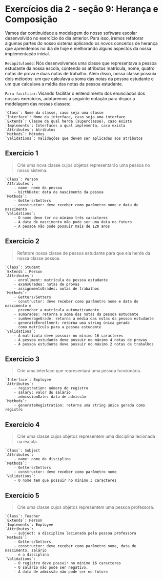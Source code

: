 # Exercícios dia 2 - seção 9: Herança e Composição

Vamos dar continuidade a modelagem do nosso software escolar desenvolvido no exercício do dia anterior. Para isso, iremos refatorar algumas partes do nosso sistema aplicando os novos conceitos de herança que aprendemos no dia de hoje e melhorando alguns aspectos da nossa implementação inicial.

`Recapitulando`: Nós desenvolvemos uma classe que representava a pessoa estudante da nossa escola, contendo os atributos matrícula, nome, quatro notas de prova e duas notas de trabalho. Além disso, nossa classe possuía dois métodos: um que calculava a soma das notas da pessoa estudante e um que calculava a média das notas da pessoa estudante.

`Para facilitar`: Visando facilitar o entendimento dos enunciados dos nossos exercícios, adotaremos a seguinte notação para dispor a modelagem das nossas classes:

```shell
`Class`: Nome da classe, caso seja uma classe
`Interface`: Nome da interface, caso seja uma interface
`Extends`: Classe da qual herda (superclasse), caso exista
`Implements`: Interfaces a qual implementa, caso exista
`Attributes`: Atributos
`Methods`: Métodos
`Validations`: Validações que devem ser aplicadas aos atributos
```

## Exercício 1
> Crie uma nova classe cujos objetos representarão uma pessoa no nosso sistema.
```shell
`Class`: Person
`Attributes`:
    - name: nome da pessoa
    - birthDate: data de nascimento da pessoa
`Methods`:
    - Getters/Setters
    - constructor: deve receber como parâmetro nome e data de nascimento
`Validations`:
    - O nome deve ter no mínimo três caracteres
    - A data de nascimento não pode ser uma data no futuro
    - A pessoa não pode possuir mais de 120 anos
```

## Exercício 2
> Refatore nossa classe de pessoa estudante para que ela herde da nossa classe pessoa.

```shell
`Class`: Student
`Extends`: Person
`Attributes`:
    - enrollment: matrícula da pessoa estudante
    - examsGrades: notas de provas
    - assignmentsGrades: notas de trabalhos
`Methods`:
    - Getters/Setters
    - constructor: deve receber como parâmetro nome e data de nascimento e
      preencher a matrícula automaticamente
    - sumGrades: retorna a soma das notas da pessoa estudante
    - sumAverageGrade: retorna a média das notas da pessoa estudante
    - generateEnrollment: retorna uma string única gerada
      como matrícula para a pessoa estudante
`Validations`:
    - A matrícula deve possuir no mínimo 16 caracteres
    - A pessoa estudante deve possuir no máximo 4 notas de provas
    - A pessoa estudante deve possuir no máximo 2 notas de trabalhos
```
## Exercício 3
> Crie uma interface que representará uma pessoa funcionária.
```shell
`Interface`: Employee
`Attributes`:
    - registration: número do registro
    - salary: valor do salário
    - admissionDate: data de admissão
`Methods`:
    - generateRegistration: retorna uma string única gerada como registro
```
## Exercício 4
> Crie uma classe cujos objetos representem uma disciplina lecionada na escola.
```shell
`Class`: Subject
`Attributes`:
    - name: nome da disciplina
`Methods`:
    - Getters/Setters
    - constructor: deve receber como parâmetro nome
`Validations`:
    - O nome tem que possuir no mínimo 3 caracteres
```
## Exercício 5
> Crie uma classe cujos objetos representem uma pessoa professora.
```shell
`Class`: Teacher
`Extends`: Person
`Implements`: Employee
`Attributes`:
    - subject: a disciplina lecionada pela pessoa professora
`Methods`:
    - Getters/Setters
    - constructor: deve receber como parâmetro nome, data de nascimento, salário
      e a disciplina
`Validations`:
    - O registro deve possuir no mínimo 16 caracteres
    - O salário não pode ser negativo.
    - A data de admissão não pode ser no futuro
```